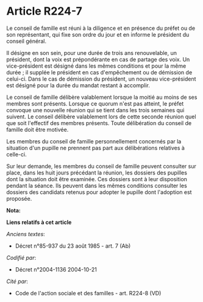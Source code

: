# Article R224-7

Le conseil de famille est réuni à la diligence et en présence du préfet ou de son représentant, qui fixe son ordre du jour et
en informe le président du conseil général.

Il désigne en son sein, pour une durée de trois ans renouvelable, un président, dont la voix est prépondérante en cas de
partage des voix. Un vice-président est désigné dans les mêmes conditions et pour la même durée ; il supplée le président en
cas d'empêchement ou de démission de celui-ci. Dans le cas de démission du président, un nouveau vice-président est désigné
pour la durée du mandat restant à accomplir.

Le conseil de famille délibère valablement lorsque la moitié au moins de ses membres sont présents. Lorsque ce quorum n'est
pas atteint, le préfet convoque une nouvelle réunion qui se tient dans les trois semaines qui suivent. Le conseil délibère
valablement lors de cette seconde réunion quel que soit l'effectif des membres présents. Toute délibération du conseil de
famille doit être motivée.

Les membres du conseil de famille personnellement concernés par la situation d'un pupille ne prennent pas part aux
délibérations relatives à celle-ci.

Sur leur demande, les membres du conseil de famille peuvent consulter sur place, dans les huit jours précédant la réunion,
les dossiers des pupilles dont la situation doit être examinée. Ces dossiers sont à leur disposition pendant la séance. Ils
peuvent dans les mêmes conditions consulter les dossiers des candidats retenus pour adopter le pupille dont l'adoption est
proposée.

**Nota:**



**Liens relatifs à cet article**

_Anciens textes_:

  - Décret n°85-937 du 23 août 1985 - art. 7 (Ab)

_Codifié par_:

  - Décret n°2004-1136 2004-10-21

_Cité par_:

  - Code de l'action sociale et des familles - art. R224-8 (VD)
